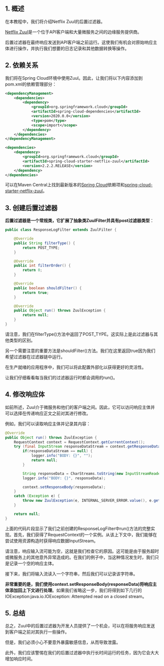 ## 1. 概述

在本教程中，我们将介绍Netflix Zuul的后置过滤器。

[Netflix Zuul](https://www.baeldung.com/spring-rest-with-zuul-proxy)是一个位于API客户端和大量微服务之间的边缘服务提供商。

后置过滤器在最终响应发送到API客户端之前运行。这使我们有机会对原始响应主体进行操作，并执行我们想要的日志记录和其他数据转换等操作。

## 2. 依赖关系

我们将在Spring Cloud环境中使用Zuul。因此，让我们将以下内容添加到pom.xml的依赖管理部分：

```xml
<dependencyManagement>
    <dependencies>
        <dependency>
            <groupId>org.springframework.cloud</groupId>
            <artifactId>spring-cloud-dependencies</artifactId>
            <version>2020.0.0</version>
            <type>pom</type>
            <scope>import</scope>
        </dependency>
    </dependencies>
</dependencyManagement>

<dependencies>
    <dependency>
        <groupId>org.springframework.cloud</groupId>
        <artifactId>spring-cloud-starter-netflix-zuul</artifactId>
        <version>2.2.2.RELEASE</version>
    </dependency>
</dependencies>
```

可以在Maven Central上找到最新版本的[Spring Cloud](https://central.sonatype.com/artifact/org.springframework.cloud/spring-cloud-dependencies/2022.0.1)依赖项和[spring-cloud-starter-netflix-zuul](https://central.sonatype.com/artifact/org.springframework.cloud/spring-cloud-starter-netflix-zuul/2.2.10.RELEASE)。

## 3. 创建后置过滤器

**后置过滤器是一个常规类，它扩展了抽象类ZuulFilter并具有post过滤器类型**：

```java
public class ResponseLogFilter extends ZuulFilter {

	@Override
	public String filterType() {
		return POST_TYPE;
	}

	@Override
	public int filterOrder() {
		return 0;
	}

	@Override
	public boolean shouldFilter() {
		return true;
	}

	@Override
	public Object run() throws ZuulException {
		return null;
	}
}
```

请注意，我们在filterType()方法中返回了POST_TYPE。这实际上是此过滤器与其他类型的区别。

另一个需要注意的重要方法是shouldFilter()方法。我们在这里返回true因为我们希望过滤器在过滤器链中运行。

在生产就绪的应用程序中，我们可以将此配置外部化以获得更好的灵活性。

让我们仔细看看每当我们的过滤器运行时都会调用的run()。

## 4. 修改响应体

如前所述，Zuul介于微服务和他们的客户端之间。因此，它可以访问响应主体并可以选择在传递响应正文之前对其进行修改。

例如，我们可以读取响应主体并记录其内容：

```java
@Override
public Object run() throws ZuulException {
    RequestContext context = RequestContext.getCurrentContext();
    try (final InputStream responseDataStream = context.getResponseDataStream()) {
        if(responseDataStream == null) {
            logger.info("BODY: {}", "");
            return null;
        }

        String responseData = CharStreams.toString(new InputStreamReader(responseDataStream, "UTF-8"));
        logger.info("BODY: {}", responseData);

        context.setResponseBody(responseData);
    }
    catch (Exception e) {
        throw new ZuulException(e, INTERNAL_SERVER_ERROR.value(), e.getMessage());
    }

    return null;
}
```

上面的代码片段显示了我们之前创建的ResponseLogFilter中run()方法的完整实现。首先，我们获得了RequestContext的一个实例。从该上下文中，我们能够在尝试使用资源构造时获得响应数据InputStream。

请注意，响应输入流可能为空，这就是我们检查它的原因。这可能是由于服务超时或微服务上的其他意外异常造成的。在我们的例子中，当这种情况发生时，我们只是记录一个空的响应主体。

接下来，我们将输入流读入一个字符串，然后我们可以记录该字符串。

**非常重要的是，我们使用context.setResponseBody(responseData)将响应主体添加回上下文进行处理**。如果我们省略这一步，我们将得到如下几行的IOException:java.io.IOException: Attempted read on a closed stream。

## 5. 总结

总之，Zuul中的后置过滤器为开发人员提供了一个机会，可以在将服务响应发送到客户端之前对其执行一些操作。

但是，我们必须小心不要意外暴露敏感信息，从而导致泄露。

此外，我们应该警惕在我们的后置过滤器中执行长时间运行的任务，因为它会大大增加响应时间。